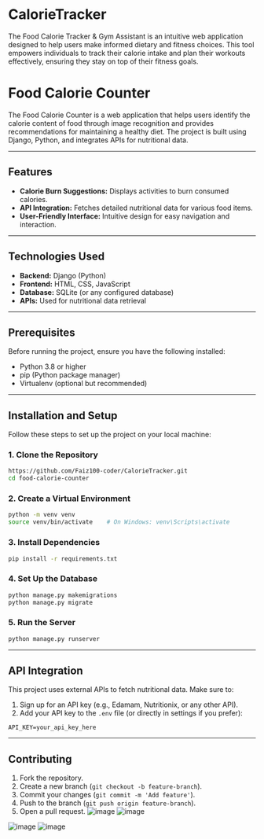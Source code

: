 # CalorieTracker
The Food Calorie Tracker &amp; Gym Assistant is an intuitive web application designed to help users make informed dietary and fitness choices. This tool empowers individuals to track their calorie intake and plan their workouts effectively, ensuring they stay on top of their fitness goals.

# Food Calorie Counter

The Food Calorie Counter is a web application that helps users identify the calorie content of food through image recognition and provides recommendations for maintaining a healthy diet. The project is built using Django, Python, and integrates APIs for nutritional data.

---

## Features

- **Calorie Burn Suggestions:** Displays activities to burn consumed calories.
- **API Integration:** Fetches detailed nutritional data for various food items.
- **User-Friendly Interface:** Intuitive design for easy navigation and interaction.

---

## Technologies Used

- **Backend:** Django (Python)
- **Frontend:** HTML, CSS, JavaScript
- **Database:** SQLite (or any configured database)
- **APIs:** Used for nutritional data retrieval

---

## Prerequisites

Before running the project, ensure you have the following installed:

- Python 3.8 or higher
- pip (Python package manager)
- Virtualenv (optional but recommended)

---

## Installation and Setup

Follow these steps to set up the project on your local machine:

### 1. Clone the Repository
```bash
https://github.com/Faiz100-coder/CalorieTracker.git
cd food-calorie-counter
```

### 2. Create a Virtual Environment
```bash
python -m venv venv
source venv/bin/activate    # On Windows: venv\Scripts\activate
```

### 3. Install Dependencies
```bash
pip install -r requirements.txt
```

### 4. Set Up the Database
```bash
python manage.py makemigrations
python manage.py migrate
```

### 5. Run the Server
```bash
python manage.py runserver
```


---

## API Integration

This project uses external APIs to fetch nutritional data. Make sure to:

1. Sign up for an API key (e.g., Edamam, Nutritionix, or any other API).
2. Add your API key to the `.env` file (or directly in settings if you prefer):

```plaintext
API_KEY=your_api_key_here
```

---

## Contributing

1. Fork the repository.
2. Create a new branch (`git checkout -b feature-branch`).
3. Commit your changes (`git commit -m 'Add feature'`).
4. Push to the branch (`git push origin feature-branch`).
5. Open a pull request.
![image](https://github.com/user-attachments/assets/f0315c71-b620-4fe6-a74b-fd8b4f41cbaf)
![image](https://github.com/user-attachments/assets/fb80a33c-d64b-4f91-93f9-973e3081aeca)

![image](https://github.com/user-attachments/assets/0a95274a-94eb-410f-b3f9-b04d9ee11ac7)
![image](https://github.com/user-attachments/assets/290b8b45-78cb-4c30-8bd9-a61299cbead6)


